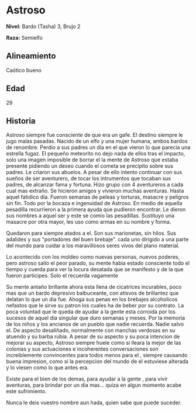 # Astroso

**Nivel:** Bardo (Tasha) 3, Brujo 2

**Raza:** Semielfo

## Alineamiento
Caótico bueno

## Edad
29

## Historia
Astroso siempre fue consciente de que era un gafe. El destino siempre le jugo malas pasadas. Nacido de un elfo y una mujer humana, ambos bardos de renombre. Perdio a sus padres un dia en el que vieron lo que parecia una estrella fugaz. El pequeño meteorito no dejo nada de ellos tras el impacto, solo una imagen imposible de borrar el la mente de Astroso que estaba presente pidiendo un deseo cuando el cometa se precipito sobre sus padres.
Le criaron sus abuelos. A pesar de ello intento continuar con sus sueños de ser aventurero, de tocar los intrumentos que tocaban sus padres, de alcanzar fama y fortuna.
Hizo grupo con 4 aventureros a cada cual mas extraño. Se hicieron amigos y vivieron muchas aventuras. Hasta aquel fatidico dia. Fueron semanas de peleas y torturas, masacre y peligros sin fin. Todo por la bocaza e ingenuidad de Astroso. En medio de aquella pesadilla recurrieron a la primera ayuda que pudieron encontrar. Le dieron sus nombres a aquel ser y este se comio las pesadillas. Sustituyo una masacre por otra mayor, les uso como armas en su nombre y forma. 

Quedaron para siempre atados a el.  Son sus marionetas, sin hilos. Sus adalides y sus "portadores  del buen brebaje". cada uno dirigido a una parte del mundo para cuidar a los maravillosos seres vivos del plano material.

Lo acontecido con los moldeo como nuevas personas, nuevos poderes, pero  astroso salio el peor parado, su mente habia estado consciente todo el tiempo y cuerda para ver la locura desatada que se manifesto y de la que fueron participes. Solo el recuerda vagamente

Su mente antaño brillante ahora esta llena de cicatrices incurables, poco mas que un bardo depresivo balbuceante, con atisvos de brillantez que delatan lo que un dia fue. Ahoga sus penas en los brebajes alcoholicos nefastos que le sirve su patron los cuales ha de beber por su contrato. La poca voluntad que le queda de ayudar a la gente esta corroida por los sucesos de aquel dia singular que duro semanas y meses.  Por la memoria de los niños y los ancianos de un pueblo que nadie recuerda. Nadie salvo el.
De aspecto desaliñado, normalmente con manchas verdosas en su atuendo y su barba rubia. A pesar de su aspecto y su poca intencion de mejorar su aspecto, Astroso siempre huele como  si lleara la mejor de las colonias y sus actuaciones e incoherentes conversaciones son increiblemente convincentes para todos menos para el , siempre causando buena impresion, como si la percepcion del mundo de el estuviese alterada y lo viesen como lo que antes era.

Existe para el bien de los demas, para ayudar a la gente , para vivir aventuras, para brindar por un dia mas... quiza en algun momento acabe este sufrimiento.

Nunca le deis vuestro nombre aun hada, quien sabe que puede suceder.



